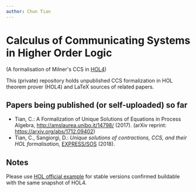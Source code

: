 ```yaml
---
author: Chun Tian
---
```


# Calculus of Communicating Systems in Higher Order Logic
(A formalisation of Milner's CCS in [HOL4](https://github.com/HOL-Theorem-Prover/HOL))

This (private) repository holds unpublished CCS formalization in HOL theorem prover (HOL4) and LaTeX sources of related papers.

## Papers being published (or self-uploaded) so far

- Tian, C.: A Formalization of Unique Solutions of Equations in Process Algebra, http://amslaurea.unibo.it/14798/ (2017). (arXiv reprint: https://arxiv.org/abs/1712.09402)
- Tian, C., Sangiorgi, D.: _Unique solutions of contractions, CCS, and their HOL formalisation,_ [EXPRESS/SOS](http://disat.uninsubria.it/~simone.tini/express_sos.html) (2018).

## Notes

Please use [HOL official example](https://github.com/HOL-Theorem-Prover/HOL/tree/master/examples/CCS) for stable versions confirmed buildable with the same snapshot of HOL4.

